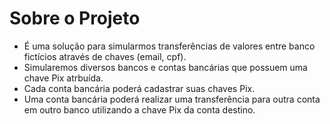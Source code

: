 # Sobre o Projeto   
- É uma solução para simularmos transferências de valores entre banco fictícios através de chaves (email, cpf).
- Simularemos diversos bancos e contas bancárias que possuem uma chave Pix atrbuída.
- Cada conta bancária poderá cadastrar suas chaves Pix.
- Uma conta bancária poderá realizar uma transferência para outra conta em outro banco utilizando a chave Pix da conta destino.
